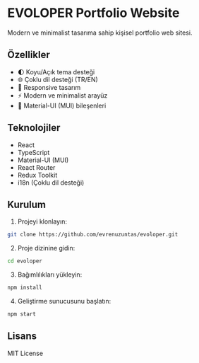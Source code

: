 # EVOLOPER Portfolio Website

Modern ve minimalist tasarıma sahip kişisel portfolio web sitesi.

## Özellikler

- 🌓 Koyu/Açık tema desteği
- 🌐 Çoklu dil desteği (TR/EN)
- 📱 Responsive tasarım
- ⚡ Modern ve minimalist arayüz
- 🎨 Material-UI (MUI) bileşenleri

## Teknolojiler

- React
- TypeScript
- Material-UI (MUI)
- React Router
- Redux Toolkit
- i18n (Çoklu dil desteği)

## Kurulum

1. Projeyi klonlayın:

```bash
git clone https://github.com/evrenuzuntas/evoloper.git
```

2. Proje dizinine gidin:

```bash
cd evoloper
```

3. Bağımlılıkları yükleyin:

```bash
npm install
```

4. Geliştirme sunucusunu başlatın:

```bash
npm start
```

## Lisans

MIT License
